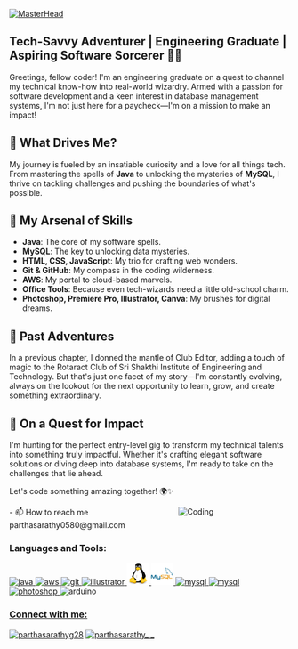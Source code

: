 [![MasterHead](https://user-images.githubusercontent.com/10498744/210012254-234538ff-d198-48aa-8964-37e6fd45d227.gif)](https://parthasarathy_g.io)
## Tech-Savvy Adventurer | Engineering Graduate | Aspiring Software Sorcerer 👨‍💻

Greetings, fellow coder! I'm an engineering graduate on a quest to channel my technical know-how into real-world wizardry. Armed with a passion for software development and a keen interest in database management systems, I'm not just here for a paycheck—I'm on a mission to make an impact!

## 🌟 What Drives Me?
My journey is fueled by an insatiable curiosity and a love for all things tech. From mastering the spells of **Java** to unlocking the mysteries of **MySQL**, I thrive on tackling challenges and pushing the boundaries of what's possible.

## 🔮 My Arsenal of Skills
- **Java**: The core of my software spells.
- **MySQL**: The key to unlocking data mysteries.
- **HTML, CSS, JavaScript**: My trio for crafting web wonders.
- **Git & GitHub**: My compass in the coding wilderness.
- **AWS**: My portal to cloud-based marvels.
- **Office Tools**: Because even tech-wizards need a little old-school charm.
- **Photoshop, Premiere Pro, Illustrator, Canva**: My brushes for digital dreams.

## 💼 Past Adventures
In a previous chapter, I donned the mantle of Club Editor, adding a touch of magic to the Rotaract Club of Sri Shakthi Institute of Engineering and Technology. But that's just one facet of my story—I'm constantly evolving, always on the lookout for the next opportunity to learn, grow, and create something extraordinary.

## 🚀 On a Quest for Impact
I'm hunting for the perfect entry-level gig to transform my technical talents into something truly impactful. Whether it's crafting elegant software solutions or diving deep into database systems, I'm ready to take on the challenges that lie ahead.

Let's code something amazing together! 🌍✨

<img align="right" alt="Coding" width="200" src="https://cdn.sanity.io/images/do2rqv0h/production/3356021b2d743e60cb89b0b97196fb2b2b0b44a0-800x800.gif?w=1116&fit=max&auto=format">
- 📫 How to reach me parthasarathy0580@gmail.com


<h3 align="left">Languages and Tools:</h3>
<p align="left"> <a href="https://www.arduino.cc/" target="_blank" rel="noreferrer"> 
  <img src="https://static-00.iconduck.com/assets.00/java-icon-2048x2048-3pfathb3.png" alt="java" width="40" height="40"/> </a> <a href="https://www.linux.org/" target="_blank" rel="noreferrer">
  <img src="https://i.pinimg.com/736x/4a/41/7d/4a417d1f8cab870d4e93498ae1ae2d21.jpg" alt="aws" width="40" height="40"/> </a> <a href="https://git-scm.com/" target="_blank" rel="noreferrer"> <img src="https://www.vectorlogo.zone/logos/git-scm/git-scm-icon.svg" alt="git" width="40" height="40"/> </a> <a href="https://www.adobe.com/in/products/illustrator.html" target="_blank" rel="noreferrer"> <img src="https://www.vectorlogo.zone/logos/adobe_illustrator/adobe_illustrator-icon.svg" alt="illustrator" width="40" height="40"/> </a> <a href="https://www.java.com" target="_blank" rel="noreferrer"> <img src="https://raw.githubusercontent.com/devicons/devicon/master/icons/linux/linux-original.svg" alt="linux" width="40" height="40"/> </a> <a href="https://www.mysql.com/" target="_blank" rel="noreferrer"> <img src="https://raw.githubusercontent.com/devicons/devicon/master/icons/mysql/mysql-original-wordmark.svg" alt="mysql" width="40" height="40"/> </a> <a href="https://www.photoshop.com/en" target="_blank" rel="noreferrer"> <img 
                                                                                                                                                                                                                                                                                                                                                                                                                                                                                                                                                                                                                                                                                                                                                                                                                                                                                                                                                                                                                                                                         <img src="https://upload.wikimedia.org/wikipedia/commons/thumb/6/61/HTML5_logo_and_wordmark.svg/2048px-HTML5_logo_and_wordmark.svg.png" alt="mysql" width="40" height="40"/> </a> <a href="https://www.photoshop.com/en" target="_blank" rel="noreferrer"> 
                                                                                                                                                                                                                                                                                                                                                                                                                                                                                                                                                                                                                                                                                                                                                                                                                                                                                                                                                                                                                                                                           <img src="https://upload.wikimedia.org/wikipedia/commons/d/d5/CSS3_logo_and_wordmark.svg" alt="mysql" width="40" height="40"/> </a> <a href="https://www.photoshop.com/en" target="_blank" rel="noreferrer"><img src="https://upload.wikimedia.org/wikipedia/commons/thumb/a/af/Adobe_Photoshop_CC_icon.svg/512px-Adobe_Photoshop_CC_icon.svg.png" alt="photoshop" width="40" height="40"/> </a> 
<img src="https://cdn.worldvectorlogo.com/logos/arduino-1.svg" alt="arduino" width="40" height="40"/> </a> <a href="https://aws.amazon.com" target="_blank" rel="noreferrer"></p>
<h3 align="left">Connect with me:</h3>
<p align="left">
<a href="https://linkedin.com/in/parthasarathyg28" target="blank"><img align="center" src="https://raw.githubusercontent.com/rahuldkjain/github-profile-readme-generator/master/src/images/icons/Social/linked-in-alt.svg" alt="parthasarathyg28" height="30" width="40" /></a>
<a href="https://instagram.com/parthasarathy_._" target="blank"><img align="center" src="https://raw.githubusercontent.com/rahuldkjain/github-profile-readme-generator/master/src/images/icons/Social/instagram.svg" alt="parthasarathy_._" height="30" width="40" /></a>
</p>

